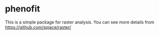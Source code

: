 # phenofit
This is a simple package for raster analysis.
You can see more details from https://github.com/spjace/raster/

